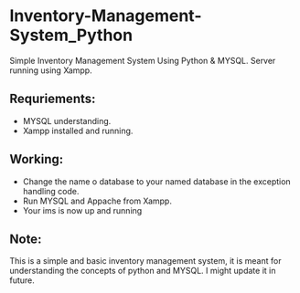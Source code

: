 # Inventory-Management-System_Python
Simple Inventory Management System Using Python &amp; MYSQL. Server running using Xampp.

## Requriements:

- MYSQL understanding.
- Xampp installed and running.

## Working:

- Change the name o database to your named database in the exception handling code.
- Run MYSQL and Appache from Xampp.
- Your ims is now up and running


## Note:
This is a simple and basic inventory management system, it is meant for understanding the concepts of python and MYSQL. I might update it in future. 
